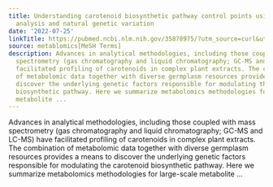 ```yaml
---
title: Understanding carotenoid biosynthetic pathway control points using metabolomic
  analysis and natural genetic variation
date: '2022-07-25'
linkTitle: https://pubmed.ncbi.nlm.nih.gov/35878975/?utm_source=curl&utm_medium=rss&utm_campaign=pubmed-2&utm_content=1Zkrxt7ktlCbHBXEV3v65xxSnkSWNsJ1A6Fq3gBniKhGfIUslK&fc=20210907212339&ff=20220727212427&v=2.17.7
source: metablomics[MeSH Terms]
description: Advances in analytical methodologies, including those coupled with mass
  spectrometry (gas chromatography and liquid chromatography; GC-MS and LC-MS) have
  facilitated profiling of carotenoids in complex plant extracts. The combination
  of metabolomic data together with diverse germplasm resources provides a means to
  discover the underlying genetic factors responsible for modulating the carotenoid
  biosynthetic pathway. Here we summarize metabolomics methodologies for large-scale
  metabolite ...
---
```

Advances in analytical methodologies, including those coupled with mass spectrometry (gas chromatography and liquid chromatography; GC-MS and LC-MS) have facilitated profiling of carotenoids in complex plant extracts. The combination of metabolomic data together with diverse germplasm resources provides a means to discover the underlying genetic factors responsible for modulating the carotenoid biosynthetic pathway. Here we summarize metabolomics methodologies for large-scale metabolite ...